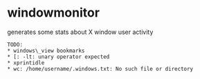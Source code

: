 # windowmonitor
generates some stats about X window user activity

```
TODO:
* windows\_view bookmarks
* [: -lt: unary operator expected
* xprintidle
* wc: /home/username/.windows.txt: No such file or directory
```
